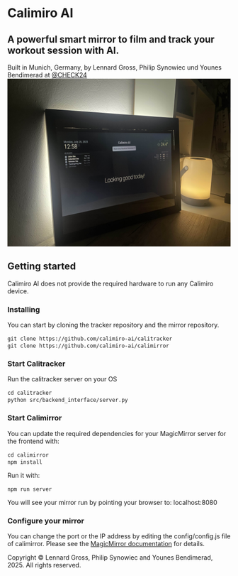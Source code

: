 # Calimiro AI

<h2>A powerful smart mirror to film and track your workout session with AI.</h2>
Built in Munich, Germany, by Lennard Gross, Philip Synowiec und Younes Bendimerad at <a href="https://www.github.com/check24">@CHECK24</a>



<img src="thumbnails/thumbnail_mirror_real.jpg"/>




<h2>Getting started</h2>

Calimiro AI does not provide the required hardware to run any Calimiro device.


<h3>Installing</h3>

You can start by cloning the tracker repository and the mirror repository.

```
git clone https://github.com/calimiro-ai/calitracker
git clone https://github.com/calimiro-ai/calimirror
```

<h3>Start Calitracker</h3>

Run the calitracker server on your OS

```
cd calitracker
python src/backend_interface/server.py
```


<h3>Start Calimirror</h3>

You can update the required dependencies for your MagicMirror server for the frontend with:

```
cd calimirror
npm install
```

Run it with:
```
npm run server
```

You will see your mirror run by pointing your browser to: localhost:8080


<h3>Configure your mirror</h3>

You can change the port or the IP address by editing the config/config.js file of calimirror. Please see the <a href="https://www.docs.magicmirror.builders">MagicMirror documentation</a> for details.



Copyright &copy; Lennard Gross, Philip Synowiec and Younes Bendimerad, 2025. All rights reserved.